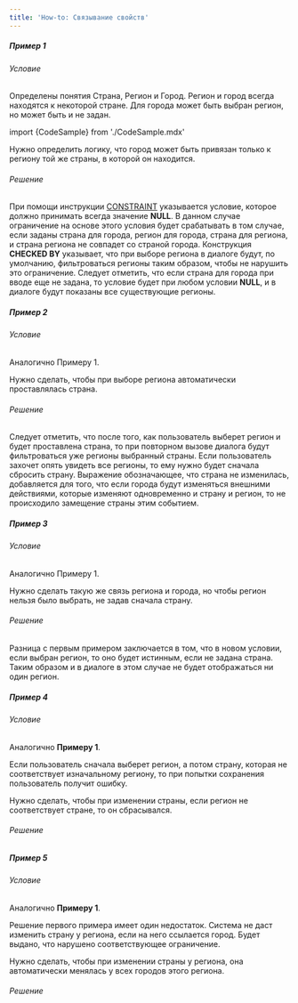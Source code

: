 ```yaml
---
title: 'How-to: Связывание свойств'
---
```


##### Пример 1

###### Условие

Определены понятия Страна, Регион и Город. Регион и город всегда находятся к некоторой стране. Для города может быть выбран регион, но может быть и не задан.

import {CodeSample} from './CodeSample.mdx'

<CodeSample url="https://ru-documentation.lsfusion.org/sample?file=UseCaseDependentProperties&block=sample1"/>

Нужно определить логику, что город может быть привязан только к региону той же страны, в которой он находится.

###### Решение

<CodeSample url="https://ru-documentation.lsfusion.org/sample?file=UseCaseDependentProperties&block=solution1"/>

При помощи инструкции [CONSTRAINT](CONSTRAINT_instruction.md) указывается условие, которое должно принимать всегда значение **NULL**. В данном случае ограничение на основе этого условия будет срабатывать в том случае, если заданы страна для города, регион для города, страна для региона, и страна региона не совпадет со страной города. Конструкция **CHECKED BY** указывает, что при выборе региона в диалоге будут, по умолчанию, фильтроваться регионы таким образом, чтобы не нарушить это ограничение. Следует отметить, что если страна для города при вводе еще не задана, то условие будет при любом условии **NULL**, и в диалоге будут показаны все существующие регионы.

##### Пример 2

###### Условие

Аналогично Примеру 1.

Нужно сделать, чтобы при выборе региона автоматически проставлялась страна.

###### Решение

<CodeSample url="https://ru-documentation.lsfusion.org/sample?file=UseCaseDependentProperties&block=solution2"/>

Следует отметить, что после того, как пользователь выберет регион и будет проставлена страна, то при повторном вызове диалога будут фильтроваться уже регионы выбранный страны. Если пользователь захочет опять увидеть все регионы, то ему нужно будет сначала сбросить страну. Выражение обозначающее, что страна не изменилась, добавляется для того, что если города будут изменяться внешними действиями, которые изменяют одновременно и страну и регион, то не происходило замещение страны этим событием.

##### Пример 3

###### Условие

Аналогично Примеру 1.

Нужно сделать такую же связь региона и города, но чтобы регион нельзя было выбрать, не задав сначала страну.

###### Решение

<CodeSample url="https://ru-documentation.lsfusion.org/sample?file=UseCaseDependentProperties&block=solution3"/>

Разница с первым примером заключается в том, что в новом условии, если выбран регион, то оно будет истинным, если не задана страна. Таким образом и в диалоге в этом случае не будет отображаться ни один регион.

##### Пример 4

###### Условие

Аналогично **Примеру 1**.

Если пользователь сначала выберет регион, а потом страну, которая не соответствует изначальному региону, то при попытки сохранения пользователь получит ошибку.

Нужно сделать, чтобы при изменении страны, если регион не соответствует стране, то он сбрасывался.

###### Решение

<CodeSample url="https://ru-documentation.lsfusion.org/sample?file=UseCaseDependentProperties&block=solution4"/>

##### Пример 5

###### Условие

Аналогично **Примеру 1**.

Решение первого примера имеет один недостаток. Система не даст изменить страну у региона, если на него ссылается город. Будет выдано, что нарушено соответствующее ограничение.

Нужно сделать, чтобы при изменении страны у региона, она автоматически менялась у всех городов этого региона.

###### Решение

<CodeSample url="https://ru-documentation.lsfusion.org/sample?file=UseCaseDependentProperties&block=solution5"/>
